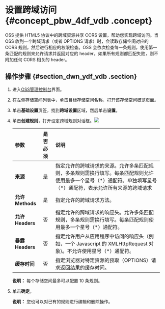 # 设置跨域访问 {#concept_pbw_4df_vdb .concept}

OSS 提供 HTML5 协议中的跨域资源共享 CORS 设置，帮助您实现跨域访问。当 OSS 收到一个跨域请求（或者 OPTIONS 请求）时，会读取存储空间对应的 CORS 规则，然后进行相应的权限检查。OSS 会依次检查每一条规则，使用第一条匹配的规则来允许请求并返回对应的 header。如果所有规则都匹配失败，则不附加任何 CORS 相关的 header。

## 操作步骤 {#section_dwn_ydf_vdb .section}

1.  进入[OSS管理控制台](https://oss.console.aliyun.com/)界面。
2.  在左侧存储空间列表中，单击目标存储空间名称，打开该存储空间概览页面。
3.  单击**基础设置**页签，找到**跨域设置**区域，然后单击**设置**。
4.  单击**创建规则**，打开设定跨域规则对话框。![](http://static-aliyun-doc.oss-cn-hangzhou.aliyuncs.com/assets/img/4747/154405867633159_zh-CN.png)

    |参数|是否必须|说明|
    |:-|:---|:-|
    |**来源**|是|指定允许的跨域请求的来源。允许多条匹配规则，多条规则需换行填写。每条匹配规则允许使用最多一个星号（\*）通配符。单独填写星号（\*）通配符，表示允许所有来源的跨域请求|
    |**允许 Methods**|是|指定允许的跨域请求方法。|
    |**允许 Headers**|否|指定允许的跨域请求的响应头。允许多条匹配规则，多条规则需换行填写。每条匹配规则使用最多一个星号（\*）通配符。|
    |**暴露 Headers**|否|指定允许用户从应用程序中访问的响应头（例如，一个 Javascript 的 XMLHttpRequest 对象\)。不允许使用星号（\*）通配符。|
    |**缓存时间**|否|指定浏览器对特定资源的预取（OPTIONS）请求返回结果的缓存时间。|

    **说明：** 每个存储空间最多可以配置 10 条规则。

5.  单击**确定**。

    **说明：** 您也可以对已有的规则进行编辑和删除操作。



